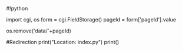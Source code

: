 #!python

import cgi, os
form = cgi.FieldStorage()
pageId = form['pageId'].value

os.remove('data/'+pageId)

#Redirection
print("Location: index.py")
print()
